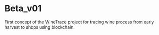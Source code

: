 # Beta_v01

First concept of the WineTrace project for tracing wine process from early harvest to shops using blockchain.
